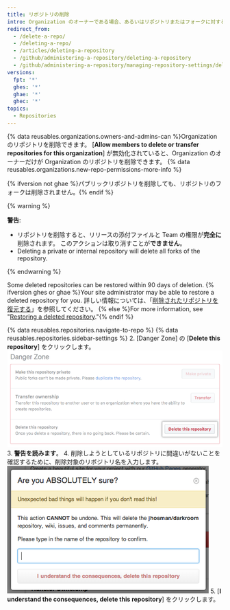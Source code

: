 ```yaml
---
title: リポジトリの削除
intro: Organization のオーナーである場合、あるいはリポジトリまたはフォークに対する管理者権限がある場合、任意のリポジトリまたはフォークを削除できます。 フォークしたリポジトリを削除しても、上流のリポジトリは削除されません。
redirect_from:
  - /delete-a-repo/
  - /deleting-a-repo/
  - /articles/deleting-a-repository
  - /github/administering-a-repository/deleting-a-repository
  - /github/administering-a-repository/managing-repository-settings/deleting-a-repository
versions:
  fpt: '*'
  ghes: '*'
  ghae: '*'
  ghec: '*'
topics:
  - Repositories
---
```


{% data reusables.organizations.owners-and-admins-can %}Organization のリポジトリを削除できます。 [**Allow members to delete or transfer repositories for this organization**] が無効化されていると、Organization のオーナーだけが Organization のリポジトリを削除できます。 {% data reusables.organizations.new-repo-permissions-more-info %}

{% ifversion not ghae %}パブリックリポジトリを削除しても、リポジトリのフォークは削除されません。{% endif %}

{% warning %}

**警告**:

- リポジトリを削除すると、リリースの添付ファイルと Team の権限が**完全に**削除されます。 このアクションは取り消すことが**できません**。
- Deleting a private or internal repository will delete all forks of the repository.

{% endwarning %}

Some deleted repositories can be restored within 90 days of deletion. {% ifversion ghes or ghae %}Your site administrator may be able to restore a deleted repository for you. 詳しい情報については、「[削除されたリポジトリを復元する](/admin/user-management/managing-repositories-in-your-enterprise/restoring-a-deleted-repository)」を参照してください。 {% else %}For more information, see "[Restoring a deleted repository](/articles/restoring-a-deleted-repository)."{% endif %}

{% data reusables.repositories.navigate-to-repo %}
{% data reusables.repositories.sidebar-settings %}
2. [Danger Zone] の [**Delete this repository**] をクリックします。 ![リポジトリの削除ボタン](/assets/images/help/repository/repo-delete.png)
3. **警告を読みます**。
4. 削除しようとしているリポジトリに間違いがないことを確認するために、削除対象のリポジトリ名を入力します。 ![削除ラベル](/assets/images/help/repository/repo-delete-confirmation.png)
5. [**I understand the consequences, delete this repository**] をクリックします。
